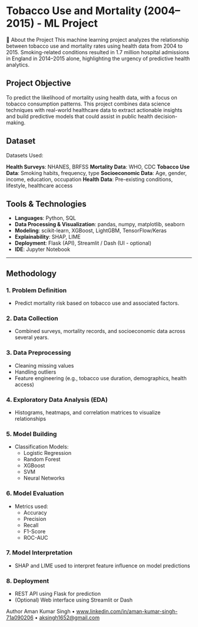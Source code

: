 # Tobacco Use and Mortality (2004–2015) - ML Project

🧾 About the Project
This machine learning project analyzes the relationship between tobacco use and mortality rates using health data from 2004 to 2015. Smoking-related conditions resulted in 1.7 million hospital admissions in England in 2014–2015 alone, highlighting the urgency of predictive health analytics.

## Project Objective
To predict the likelihood of mortality using health data, with a focus on tobacco consumption patterns. This project combines data science techniques with real-world healthcare data to extract actionable insights and build predictive models that could assist in public health decision-making.

## Dataset
 Datasets Used:

**Health Surveys**: NHANES, BRFSS
**Mortality Data**: WHO, CDC
**Tobacco Use Data**: Smoking habits, frequency, type
**Socioeconomic Data**: Age, gender, income, education, occupation
**Health Data**: Pre-existing conditions, lifestyle, healthcare access

## Tools & Technologies

- **Languages**: Python, SQL  
- **Data Processing & Visualization**: pandas, numpy, matplotlib, seaborn  
- **Modeling**: scikit-learn, XGBoost, LightGBM, TensorFlow/Keras  
- **Explainability**: SHAP, LIME  
- **Deployment**: Flask (API), Streamlit / Dash (UI - optional)  
- **IDE**: Jupyter Notebook
---

## Methodology
### 1. Problem Definition
- Predict mortality risk based on tobacco use and associated factors.
### 2. Data Collection
- Combined surveys, mortality records, and socioeconomic data across several years.
### 3. Data Preprocessing
- Cleaning missing values
- Handling outliers
- Feature engineering (e.g., tobacco use duration, demographics, health access)
### 4. Exploratory Data Analysis (EDA)
- Histograms, heatmaps, and correlation matrices to visualize relationships
### 5. Model Building
- Classification Models:
  - Logistic Regression
  - Random Forest
  - XGBoost
  - SVM
  - Neural Networks
### 6. Model Evaluation
- Metrics used:
  - Accuracy
  - Precision
  - Recall
  - F1-Score
  - ROC-AUC

### 7. Model Interpretation
- SHAP and LIME used to interpret feature influence on model predictions

### 8. Deployment
- REST API using Flask for prediction
- (Optional) Web interface using Streamlit or Dash

 Author
Aman Kumar Singh
• www.linkedin.com/in/aman-kumar-singh-71a090206 • aksingh1652@gmail.com

